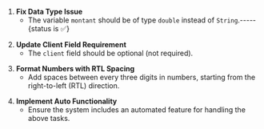 <!-- 
إصلاح مشكلة النوع:
يجب أن يكون المتغير `montant` من النوع `double` بدلاً من `String`. 
-->
1. **Fix Data Type Issue**
   - The variable `montant` should be of type `double` instead of `String`.-----{status is ✅}

<!-- 
تحديث متطلبات حقل العميل:
يجب أن يكون الحقل `client` اختياريًا (غير مطلوب).
-->
2. **Update Client Field Requirement**
   - The `client` field should be optional (not required).

<!-- 
تنسيق الأرقام باتجاه من اليمين إلى اليسار:
أضف مسافات بين كل ثلاث أرقام بدءًا من اليمين إلى اليسار.
-->
3. **Format Numbers with RTL Spacing**
   - Add spaces between every three digits in numbers, starting from the right-to-left (RTL) direction.

<!-- 
تنفيذ ميزة التلقائية:
تأكد من أن النظام يتضمن ميزة تلقائية لمعالجة المهام المذكورة أعلاه.
-->
4. **Implement Auto Functionality**
   - Ensure the system includes an automated feature for handling the above tasks.
